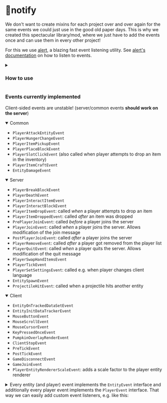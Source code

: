 # 🔔notify

We don't want to create mixins for each project over and over again for the same events we could just use in the good old paper days.
This is why we created this spectacular library/mod, where we just have to add the events once and can use them in every other project!

For this we use [alert](https://github.com/mooziii/alert), a blazing fast event listening utility.
See [alert's documentation](https://github.com/mooziii/alert#tutorial) on how to listen to events.

<details>

<summary>

### How to use

</summary>

Add the following to your mod's `build.gradle.kts` file:
```gradle
repositories {
    mavenCentral()
}

dependencies {
    // ...
    
    modImplementation("de.hglabor:notify:1.1.3")
}
```
Then put the built jar file of notify into your mods folder. You should be able to subscribe to the events like this:
```kotlin
// (On the server)
subscribeToEvent<PlayerJoinEvent> {
    logger.info("Player ${it.player.name.string} joined")
}
```


</details>

### Events currently implemented
Client-sided events are unstable! (server/common events **should work on the server**)
<details open>

<summary>Common</summary>

- `PlayerAttackEntityEvent`
- `PlayerHungerChangeEvent`
- `PlayerItemPickupEvent`
- `PlayerPlaceBlockEvent`
- `PlayerSlotClickEvent` (also called when player attempts to drop an item in the inventory)
- `PlayerItemCraftEvent`
- `EntityDamageEvent`

</details>

<details open>
<summary>Server</summary>

- `PlayerBreakBlockEvent`
- `PlayerDeathEvent`
- `PlayerInteractItemEvent`
- `PlayerInteractBlockEvent`
- `PlayerItemDropEvent`: called _when_ a player attempts to drop an item
- `PlayerItemDroppedEvent`: called _after_ an item was dropped
- `PrePlayerJoinEvent`: called _before_ a player joins the server
- `PlayerJoinEvent`: called _when_ a player joins the server. Allows modification of the join message
- `PostPlayerJoinEvent`: called _after_ a player joins the server
- `PlayerRemoveEvent`: called _after_ a player got removed from the player list
- `PlayerQuitEvent`: called _when_ a player quits the server. Allows modification of the quit message
- `PlayerSwapHandItemsEvent`
- `PlayerTickEvent`
- `PlayerSetSettingsEvent`: called e.g. when player changes client language
- `EntitySpawnEvent`
- `ProjectileHitEvent`: called when a projectile hits another entity

</details>

<details open>
<summary>Client</summary>

- `EntityOnTrackedDataSetEvent`
- `EntityInitDataTrackerEvent`
- `MouseButtonEvent`
- `MouseScrollEvent`
- `MouseCursorEvent`
- `KeyPressedOnceEvent`
- `PumpkinOverlayRenderEvent`
- `ClientStopEvent`
- `PreTickEvent`
- `PostTickEvent`
- `GameDisconnectEvent`
- `GameJoinEvent`
- `PlayerEntityRendererScaleEvent`: adds a scale factor to the player entity renderer

</details>

<details>
<summary>Every entity (and player) event implements the <code>EntityEvent</code> interface and additionally every player event
implements the <code>PlayerEvent</code> interface. That way we can easily add custom event listeners, e.g. like this:</summary>

```kotlin
inline fun <reified T : Event> customSubscribeToEvent(
    noinline isActiveCallback: () -> Boolean = { true },
    priority: Int = -1,
    noinline handleCallback: (T) -> Unit,
) = subscribeToEvent<T>(isActiveCallback, priority) {
    if (it is EntityEvent && it.entity is PlayerEntity && it.entity.customProperty == "foo") {
        handleCallback(it)
    }
}
```
In this example, when we e.g. use `customSubscribeToEvent<PlayerDeathEvent> {...}` we only listen to player death events
where the player has the `customProperty` set to `"foo"`.

</details>